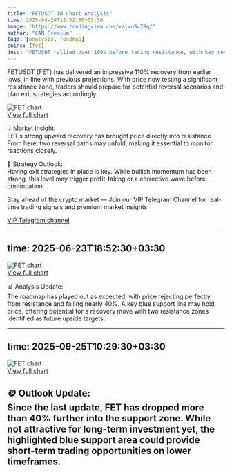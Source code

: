 ```yaml
---
title: "FETUSDT 1W Chart Analysis"
time: 2025-04-24T18:52:30+03:30
image: "https://www.tradingview.com/x/jwuSu7Rq/"
author: "CAN Premium"
tags: [analysis, roadmap]
coins: [fet]
desc: "FETUSDT rallied over 100% before facing resistance, with key reversal scenarios now in play on the weekly chart."
---
```


FETUSDT (FET) has delivered an impressive 110% recovery from earlier lows, in line with previous projections. With price now testing a significant resistance zone, traders should prepare for potential reversal scenarios and plan exit strategies accordingly.  

![FET chart](https://www.tradingview.com/x/jwuSu7Rq/)  
[View full chart](https://www.tradingview.com/x/jwuSu7Rq/)  

💡 Market Insight:  
FET’s strong upward recovery has brought price directly into resistance. From here, two reversal paths may unfold, making it essential to monitor reactions closely.  

📌 Strategy Outlook:  
Having exit strategies in place is key. While bullish momentum has been strong, this level may trigger profit-taking or a corrective wave before continuation.  

Stay ahead of the crypto market — Join our VIP Telegram Channel for real-time trading signals and premium market insights.

[VIP Telegram channel](https://t.me/+2znhsiCGpI81MzQ0)

---
time: 2025-06-23T18:52:30+03:30
---

![FET chart](https://www.tradingview.com/x/D8Z0Qh3R/)  
[View full chart](https://www.tradingview.com/x/D8Z0Qh3R/)  

📊 Analysis Update:  
The roadmap has played out as expected, with price rejecting perfectly from resistance and falling nearly 40%. A key blue support line may hold price, offering potential for a recovery move with two resistance zones identified as future upside targets.  

---
time: 2025-09-25T10:29:30+03:30
---

![FET chart](https://www.tradingview.com/x/7OkI8UQ5/)  
[View full chart](https://www.tradingview.com/x/7OkI8UQ5/)  

🪙 Outlook Update:  
Since the last update, FET has dropped more than 40% further into the support zone. While not attractive for long-term investment yet, the highlighted blue support area could provide short-term trading opportunities on lower timeframes.  
---